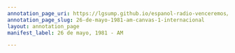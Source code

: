 ```yaml
---
annotation_page_uri: https://lgsump.github.io/espanol-radio-venceremos/annotations/26-de-mayo-1981-am-canvas-1-internacional.json
annotation_page_slug: 26-de-mayo-1981-am-canvas-1-internacional
layout: annotation_page
manifest_label: 26 de mayo, 1981 - AM

---
```

